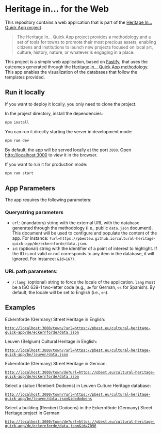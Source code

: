 # Heritage in… for the Web

This repository contains a web application that is part of the [Heritage In… Quick App project](https://pbesteu.github.io/poi-quick-app/).

> The Heritage In… Quick App project provides a methodology and a set of tools for towns to promote their most precious assets, enabling citizens and institutions to launch new projects focused on local art, culture, history, nature, or whatever is engaging in a place.

This project is a simple web application, based on [Fastify](https://www.fastify.io), that uses the outcomes generated through the [Heritage In… Quick App methodology](https://pbesteu.github.io/poi-quick-app/#Themethodology). This app enables the visualization of the databases that follow the templates provided.

## Run it locally

If you want to deploy it locally, you only need to clone the project.  

In the project directory, install the dependencies:

```bash
npm install
```

You can run it directly starting the server in development mode:

```bash
npm run dev
```

By default, the app will be served locally at the port `3000`.
Open [http://localhost:3000](http://localhost:3000) to view it in the browser.

If you want to run it for production mode:

```bash
npm run start
```

## App Parameters 

The app requires the following parameters:

### Querystring parameters

- `url`: (mandatory) string with the external URL with the database generated through the methodology (i.e., public `data.json` document). This document will be used to configure and populate the content of the app. For instance: `?url=https://pbesteu.github.io/cultural-heritage-quick-app/de/eckernforde/data.json`.
- `id`: (optional) string with the identifier of a point of interest to highlight. If the ID is not valid or not corresponds to any item in the database, it will ignored. For instance: `&id=1677`.

### URL path parameters:

- `/:lang`: (optional) string to force the locale of the application. `lang` must be a ISO 639-1 two-letter code (e.g., `de` for German, `es` for Spanish). By default, the locale will be set to English (i.e., `en`).

## Examples

Eckernförde (Germany) Street Heritage in English:

[`http://localhost:3000/town/?url=https://pbest.eu/cultural-heritage-quick-app/de/eckernforde/data.json`](https://localhost:3000/town?url=http://pbest.eu/cultural-heritage-quick-app/de/eckernforde/data.json)

Leuven (Belgium) Cultural Heritage in English:

[`http://localhost:3000/town/?url=https://pbest.eu/cultural-heritage-quick-app/be/leuven/data.json`](https://localhost:3000/town?url=http://pbest.eu/cultural-heritage-quick-app/be/leuven/data.json)

Eckernförde (Germany) Street Heritage in German:

[`http://localhost:3000/town/de?url=https://pbest.eu/cultural-heritage-quick-app/de/eckernforde/data.json`](https://localhost:3000/town/de?url=http://pbest.eu/cultural-heritage-quick-app/de/eckernforde/data.json)

Select a statue (Rembert Dodoens) in Leuven Culture Heritage database:

[`http://localhost:3000/town/?url=https://pbest.eu/cultural-heritage-quick-app/be/leuven/data.json&id=dodoens`](http://localhost:3000/town/?url=http://pbest.eu/cultural-heritage-quick-app/be/leuven/data.json&id=dodoens)


Select a building  (Rembert Dodoens) in the Eckernförde (Germany) Street Heritage project in German:

[`http://localhost:3000/town/de?url=https://pbest.eu/cultural-heritage-quick-app/de/eckernforde/data.json&id=7096`](http://localhost:3000/town/de?url=https://pbest.eu/cultural-heritage-quick-app/de/eckernforde/data.json&id=7096)

